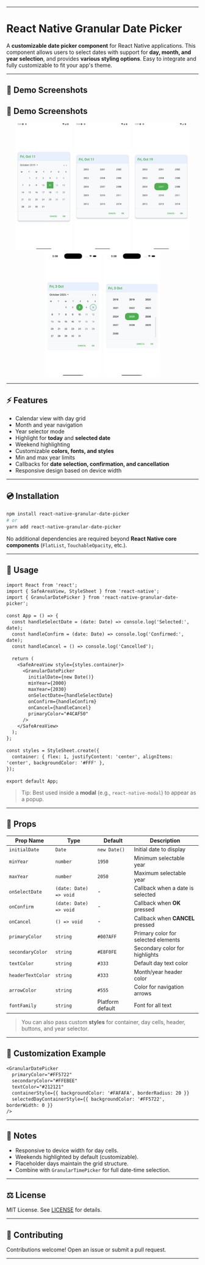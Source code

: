 
---

# React Native Granular Date Picker

A **customizable date picker component** for React Native applications. This component allows users to select dates with support for **day, month, and year selection**, and provides **various styling options**. Easy to integrate and fully customizable to fit your app's theme.

---

## 📸 Demo Screenshots

## 📸 Demo Screenshots

<p align="center">
  <img src="https://raw.githubusercontent.com/suyogshejal2004/react-native-granular-date-picker/main/assets/Screenshot_1759664292.png" width="150">
  <img src="https://raw.githubusercontent.com/suyogshejal2004/react-native-granular-date-picker/main/assets/Screenshot_1759664296.png" width="150">
  <img src="https://raw.githubusercontent.com/suyogshejal2004/react-native-granular-date-picker/main/assets/Screenshot_1759664394.png" width="150">
  <img src="https://raw.githubusercontent.com/suyogshejal2004/react-native-granular-date-picker/main/assets/Simulator%20Screenshot%20-%20iPhone%2016%20Pro%20-%202025-10-05%20at%2017.09.28.png" width="150">
  <img src="https://raw.githubusercontent.com/suyogshejal2004/react-native-granular-date-picker/main/assets/Simulator%20Screenshot%20-%20iPhone%2016%20Pro%20-%202025-10-05%20at%2017.09.33.png" width="150">
</p>



---

## ⚡ Features

* Calendar view with day grid
* Month and year navigation
* Year selector mode
* Highlight for **today** and **selected date**
* Weekend highlighting
* Customizable **colors, fonts, and styles**
* Min and max year limits
* Callbacks for **date selection, confirmation, and cancellation**
* Responsive design based on device width

---

## 💿 Installation

```bash
npm install react-native-granular-date-picker
# or
yarn add react-native-granular-date-picker
```

No additional dependencies are required beyond **React Native core components** (`FlatList`, `TouchableOpacity`, etc.).

---

## 🚀 Usage

```tsx
import React from 'react';
import { SafeAreaView, StyleSheet } from 'react-native';
import { GranularDatePicker } from 'react-native-granular-date-picker';

const App = () => {
  const handleSelectDate = (date: Date) => console.log('Selected:', date);
  const handleConfirm = (date: Date) => console.log('Confirmed:', date);
  const handleCancel = () => console.log('Cancelled');

  return (
    <SafeAreaView style={styles.container}>
      <GranularDatePicker
        initialDate={new Date()}
        minYear={2000}
        maxYear={2030}
        onSelectDate={handleSelectDate}
        onConfirm={handleConfirm}
        onCancel={handleCancel}
        primaryColor="#4CAF50"
      />
    </SafeAreaView>
  );
};

const styles = StyleSheet.create({
  container: { flex: 1, justifyContent: 'center', alignItems: 'center', backgroundColor: '#FFF' },
});

export default App;
```

> Tip: Best used inside a **modal** (e.g., `react-native-modal`) to appear as a popup.

---

## 📝 Props

| Prop Name         | Type                   | Default          | Description                         |
| ----------------- | ---------------------- | ---------------- | ----------------------------------- |
| `initialDate`     | `Date`                 | `new Date()`     | Initial date to display             |
| `minYear`         | `number`               | `1950`           | Minimum selectable year             |
| `maxYear`         | `number`               | `2050`           | Maximum selectable year             |
| `onSelectDate`    | `(date: Date) => void` | -                | Callback when a date is selected    |
| `onConfirm`       | `(date: Date) => void` | -                | Callback when **OK** pressed        |
| `onCancel`        | `() => void`           | -                | Callback when **CANCEL** pressed    |
| `primaryColor`    | `string`               | `#007AFF`        | Primary color for selected elements |
| `secondaryColor`  | `string`               | `#E8F0FE`        | Secondary color for highlights      |
| `textColor`       | `string`               | `#333`           | Default day text color              |
| `headerTextColor` | `string`               | `#333`           | Month/year header color             |
| `arrowColor`      | `string`               | `#555`           | Color for navigation arrows         |
| `fontFamily`      | `string`               | Platform default | Font for all text                   |

> You can also pass custom **styles** for container, day cells, header, buttons, and year selector.

---

## 🎨 Customization Example

```tsx
<GranularDatePicker
  primaryColor="#FF5722"
  secondaryColor="#FFEBEE"
  textColor="#212121"
  containerStyle={{ backgroundColor: '#FAFAFA', borderRadius: 20 }}
  selectedDayContainerStyle={{ backgroundColor: '#FF5722', borderWidth: 0 }}
/>
```

---

## 📌 Notes

* Responsive to device width for day cells.
* Weekends highlighted by default (customizable).
* Placeholder days maintain the grid structure.
* Combine with `GranularTimePicker` for full date-time selection.

---

## ⚖ License

MIT License. See [LICENSE](LICENSE) for details.

---

## 🤝 Contributing

Contributions welcome! Open an issue or submit a pull request.

---

